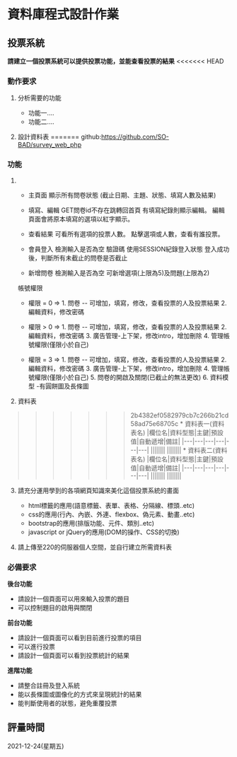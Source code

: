 # 資料庫程式設計作業

## 投票系統
**請建立一個投票系統可以提供投票功能，並能查看投票的結果**
<<<<<<< HEAD

### 動作要求
1. 分析需要的功能
    * 功能一....
    * 功能二....

2. 設計資料表
=======
github:https://github.com/SO-BAD/survey_web_php
### 功能
1.  * 主頁面             顯示所有問卷狀態 (截止日期、主題、狀態、填寫人數及結果)

    * 填寫、編輯         GET問卷id不存在跳轉回首頁
                        有填寫紀錄則顯示編輯。 
                        編輯頁面會將原本填寫的選項以紅字顯示。

    * 查看結果           可看所有選項的投票人數。
                        點擊選項或人數，查看有誰投票。

    * 會員登入          檢測輸入是否為空
                        驗證碼
                        使用SESSION紀錄登入狀態
                        登入成功後，判斷所有未截止的問卷是否截止

    * 新增問卷          檢測輸入是否為空
                        可新增選項(上限為5)及問題(上限為2)

                    
                    




    帳號權限
    * 權限 = 0  =>  1. 問卷 -- 可增加，填寫，修改，查看投票的人及投票結果
                    2. 編輯資料，修改密碼
    
    * 權限 > 0  =>  1. 問卷 -- 可增加，填寫，修改，查看投票的人及投票結果
                    2. 編輯資料，修改密碼
                    3. 廣告管理-上下架，修改intro，增加刪除 
                    4. 管理帳號權限(僅限小於自己)
    
    * 權限 = 3  =>  1. 問卷 -- 可增加，填寫，修改，查看投票的人及投票結果
                    2. 編輯資料，修改密碼
                    3. 廣告管理-上下架，修改intro，增加刪除 
                    4. 管理帳號權限(僅限小於自己)
                    5. 問卷的開啟及關閉(已截止的無法更改)
                    6. 資料模型 -有圓餅圖及長條圖

2. 資料表
>>>>>>> 2b4382ef0582979cb7c266b21cd58ad75e68705c
    * 資料表一(資料表名)
        |欄位名|資料型態|主鍵|預設值|自動遞增|備註|
        |---|---|---|---|---|---|
        |||||||
        |||||||
    * 資料表二(資料表名)
        |欄位名|資料型態|主鍵|預設值|自動遞增|備註|
        |---|---|---|---|---|---|
        |||||||
        |||||||
    
3. 請充分運用學到的各項網頁知識來美化這個投票系統的畫面
    * html標籤的應用(語意標籤、表單、表格、分隔線、標頭..etc)
    * css的應用(行內、內嵌、外連、flexbox、偽元素、動畫..etc)
    * bootstrap的應用(排版功能、元件、類別..etc)
    * javascript or jQuery的應用(DOM的操作、CSS的切換)

4. 請上傳至220的伺服器個人空間，並自行建立所需資料表


### 必備要求
**後台功能**
* 請設計一個頁面可以用來輸入投票的題目
* 可以控制題目的啟用與關閉

**前台功能**
* 請設計一個頁面可以看到目前進行投票的項目
* 可以進行投票
* 請設計一個頁面可以看到投票統計的結果

**進階功能**
* 請整合註冊及登入系統
* 能以長條圖或圖像化的方式來呈現統計的結果
* 能判斷使用者的狀態，避免重覆投票

## 評量時間
2021-12-24(星期五)
